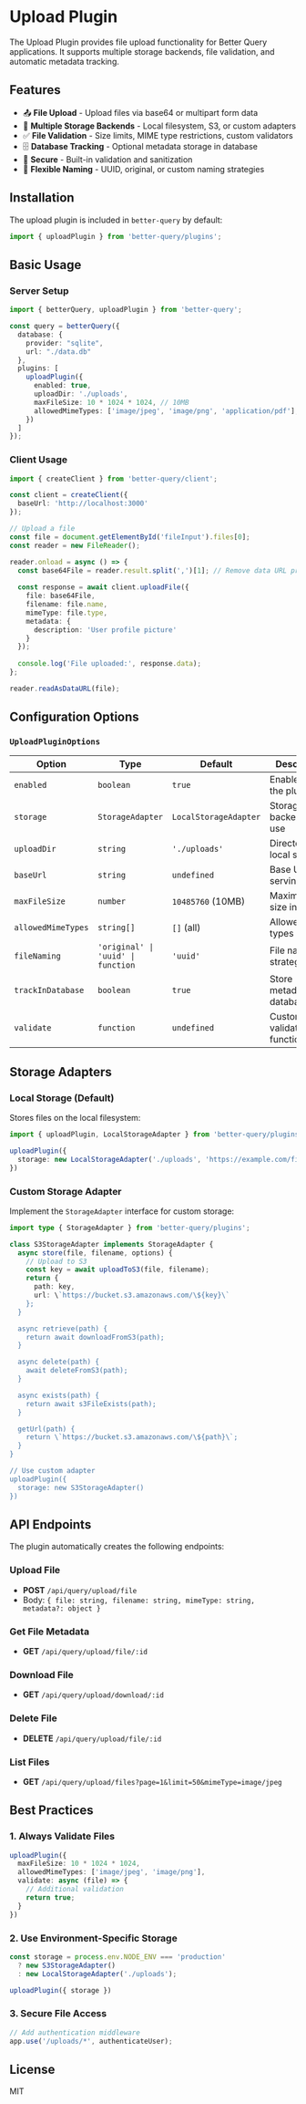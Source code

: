 # Upload Plugin

The Upload Plugin provides file upload functionality for Better Query applications. It supports multiple storage backends, file validation, and automatic metadata tracking.

## Features

- 📤 **File Upload** - Upload files via base64 or multipart form data
- 💾 **Multiple Storage Backends** - Local filesystem, S3, or custom adapters
- ✅ **File Validation** - Size limits, MIME type restrictions, custom validators
- 🗄️ **Database Tracking** - Optional metadata storage in database
- 🔐 **Secure** - Built-in validation and sanitization
- 🎨 **Flexible Naming** - UUID, original, or custom naming strategies

## Installation

The upload plugin is included in `better-query` by default:

```typescript
import { uploadPlugin } from 'better-query/plugins';
```

## Basic Usage

### Server Setup

```typescript
import { betterQuery, uploadPlugin } from 'better-query';

const query = betterQuery({
  database: {
    provider: "sqlite",
    url: "./data.db"
  },
  plugins: [
    uploadPlugin({
      enabled: true,
      uploadDir: './uploads',
      maxFileSize: 10 * 1024 * 1024, // 10MB
      allowedMimeTypes: ['image/jpeg', 'image/png', 'application/pdf'],
    })
  ]
});
```

### Client Usage

```typescript
import { createClient } from 'better-query/client';

const client = createClient({
  baseUrl: 'http://localhost:3000'
});

// Upload a file
const file = document.getElementById('fileInput').files[0];
const reader = new FileReader();

reader.onload = async () => {
  const base64File = reader.result.split(',')[1]; // Remove data URL prefix
  
  const response = await client.uploadFile({
    file: base64File,
    filename: file.name,
    mimeType: file.type,
    metadata: {
      description: 'User profile picture'
    }
  });
  
  console.log('File uploaded:', response.data);
};

reader.readAsDataURL(file);
```

## Configuration Options

### `UploadPluginOptions`

| Option | Type | Default | Description |
|--------|------|---------|-------------|
| `enabled` | `boolean` | `true` | Enable/disable the plugin |
| `storage` | `StorageAdapter` | `LocalStorageAdapter` | Storage backend to use |
| `uploadDir` | `string` | `'./uploads'` | Directory for local storage |
| `baseUrl` | `string` | `undefined` | Base URL for serving files |
| `maxFileSize` | `number` | `10485760` (10MB) | Maximum file size in bytes |
| `allowedMimeTypes` | `string[]` | `[]` (all) | Allowed MIME types |
| `fileNaming` | `'original' \| 'uuid' \| function` | `'uuid'` | File naming strategy |
| `trackInDatabase` | `boolean` | `true` | Store metadata in database |
| `validate` | `function` | `undefined` | Custom validation function |

## Storage Adapters

### Local Storage (Default)

Stores files on the local filesystem:

```typescript
import { uploadPlugin, LocalStorageAdapter } from 'better-query/plugins';

uploadPlugin({
  storage: new LocalStorageAdapter('./uploads', 'https://example.com/files')
})
```

### Custom Storage Adapter

Implement the `StorageAdapter` interface for custom storage:

```typescript
import type { StorageAdapter } from 'better-query/plugins';

class S3StorageAdapter implements StorageAdapter {
  async store(file, filename, options) {
    // Upload to S3
    const key = await uploadToS3(file, filename);
    return {
      path: key,
      url: \`https://bucket.s3.amazonaws.com/\${key}\`
    };
  }

  async retrieve(path) {
    return await downloadFromS3(path);
  }

  async delete(path) {
    await deleteFromS3(path);
  }

  async exists(path) {
    return await s3FileExists(path);
  }

  getUrl(path) {
    return \`https://bucket.s3.amazonaws.com/\${path}\`;
  }
}

// Use custom adapter
uploadPlugin({
  storage: new S3StorageAdapter()
})
```

## API Endpoints

The plugin automatically creates the following endpoints:

### Upload File
- **POST** `/api/query/upload/file`
- Body: `{ file: string, filename: string, mimeType: string, metadata?: object }`

### Get File Metadata
- **GET** `/api/query/upload/file/:id`

### Download File
- **GET** `/api/query/upload/download/:id`

### Delete File
- **DELETE** `/api/query/upload/file/:id`

### List Files
- **GET** `/api/query/upload/files?page=1&limit=50&mimeType=image/jpeg`

## Best Practices

### 1. Always Validate Files

```typescript
uploadPlugin({
  maxFileSize: 10 * 1024 * 1024,
  allowedMimeTypes: ['image/jpeg', 'image/png'],
  validate: async (file) => {
    // Additional validation
    return true;
  }
})
```

### 2. Use Environment-Specific Storage

```typescript
const storage = process.env.NODE_ENV === 'production'
  ? new S3StorageAdapter()
  : new LocalStorageAdapter('./uploads');

uploadPlugin({ storage })
```

### 3. Secure File Access

```typescript
// Add authentication middleware
app.use('/uploads/*', authenticateUser);
```

## License

MIT
